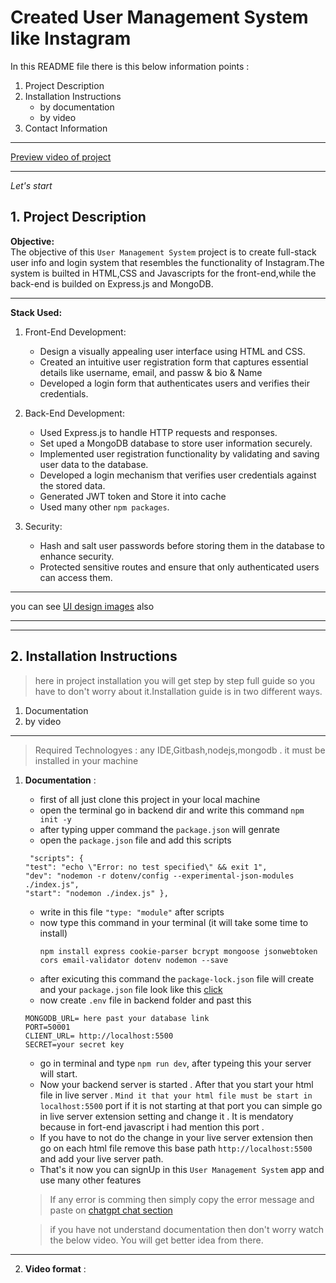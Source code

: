# Created User Management System like Instagram 

 In this README file there is this below information points :

   1. Project Description
   2. Installation Instructions
        - by documentation
        - by video
   3. Contact Information

---
[Preview video of project](https://youtu.be/fJGlzRG5mlc?si=mboe1IVP-K8yKVCo)

---
 _Let's start_



## 1. Project Description

**Objective:**  
    The objective of this `User Management System` project is to create full-stack user info and login system that resembles the functionality of Instagram.The system is builted in HTML,CSS and Javascripts for the front-end,while the back-end is builded on Express.js and MongoDB.

---

**Stack Used:**
 1. Front-End Development:
    - Design a visually appealing user interface using HTML and CSS.
    - Created an intuitive user registration form that captures essential details like username, email, and passw
    & bio & Name
    - Developed a login form that authenticates users and verifies their credentials.

 2. Back-End Development:
    - Used Express.js to handle HTTP requests and responses.
    - Set uped a MongoDB database to store user information securely.
    - Implemented user registration functionality by validating and saving user data to the database.
    -  Developed a login mechanism that verifies user credentials against the stored data.
    - Generated JWT token and Store it into cache
    - Used many other `npm packages`.
    
3. Security:
    - Hash and salt user passwords before storing them in the database to enhance security.
    - Protected sensitive routes and ensure that only authenticated users can access them.

---
you can see [UI design images](https://github.com/Raish10100/User-managment-system-like-instagram/tree/eb4a4b71b69f2f65c37bdfbb3960c4522ca4134d/UI_design_Images) also 

---
---
## 2. Installation Instructions

>here in project installation you will get step by step full guide so you have to don't worry about it.Installation guide is in two different ways.
1. Documentation
2. by video
  
---
> Required Technologyes : any IDE,Gitbash,nodejs,mongodb  . it must be installed in your machine

1. **Documentation** :
   - first of all just clone this project in your local machine
   - open the terminal go in backend dir and write this command `npm init -y`
   -  after typing upper command the `package.json` will genrate
   - open the `package.json` file and add this scripts
    ```javascripts
     "scripts": {
    "test": "echo \"Error: no test specified\" && exit 1",
    "dev": "nodemon -r dotenv/config --experimental-json-modules ./index.js",
    "start": "nodemon ./index.js" },
    ```
    - write in this file `"type: "module"`   after scripts 
    - now type this command in your terminal (it will take some time to install)
      ```
      npm install express cookie-parser bcrypt mongoose jsonwebtoken cors email-validator dotenv nodemon --save  
      ```
    - after exicuting this command the `package-lock.json` file will create and your `package.json` file look like this [click](https://github.com/Raish10100/User-managment-system-like-instagram/blob/7c0621bd63c0a127cbbf722595a9afe07591f498/Installation%20guide%20images/packageJson%20file.png)
    - now create `.env` file in backend folder and past this 
    ```
    MONGODB_URL= here past your database link
    PORT=50001
    CLIENT_URL= http://localhost:5500 
    SECRET=your secret key
    ```
    - go in terminal and type `npm run dev`, after typeing this your server will start.
    - Now your backend server is started . After that you start your html file in live server . `Mind it that your html file must be start in localhost:5500` port if it is not starting at that port you can simple go in live server extension setting and change it . It is mendatory because in fort-end javascript i had mention this port . 
    - If you have to not do the change in your live server extension then go on each html file remove this base path `http://localhost:5500` and add your live server path.
    - That's it now you can signUp in this `User Management System` app and use many other features  

    > If any error is comming then simply copy the error message and paste on [chatgpt chat section](https://chat.openai.com/)
    
    >if you have not understand documentation then don't worry watch the below video. You will get better idea from there.
---

2. **Video format** :


